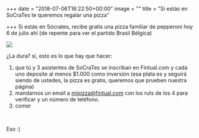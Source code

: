 +++
date = "2018-07-06T16:22:50+00:00"
image = ""
title = "Si estás en SoCraTes te queremos regalar una pizza"

+++
Si estás en Sócrates, recibe gratis una pizza familiar de pepperoni hoy 6 de julio ahí (de repente para ver el partido Brasil Bélgica)

![](/uploads/pizza-1344720_640.jpg)

¿La dura? si, esto es lo que hay que hacer:

1. que tú y 3 asistentes de SoCraTes se inscriban en Fintual.com y cada uno deposite al menos $1.000 como inversión (esa plata es y seguirá siendo de ustedes, la pizza es gratis, queremos que prueben nuestra página)
2. mandarnos un email a mipizza@fintual.com con los ruts de los 4 para verificar y un número de teléfono.
3. comer

<br>

Eso :)